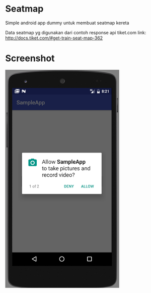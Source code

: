 # Seatmap
Simple android app dummy untuk membuat seatmap kereta

Data seatmap yg digunakan dari contoh response api tiket.com 
link: http://docs.tiket.com/#get-train-seat-map-362

# Screenshot
![alt text](https://github.com/robycohen/Simple-Runtime-Permission/blob/master/preview.png)
